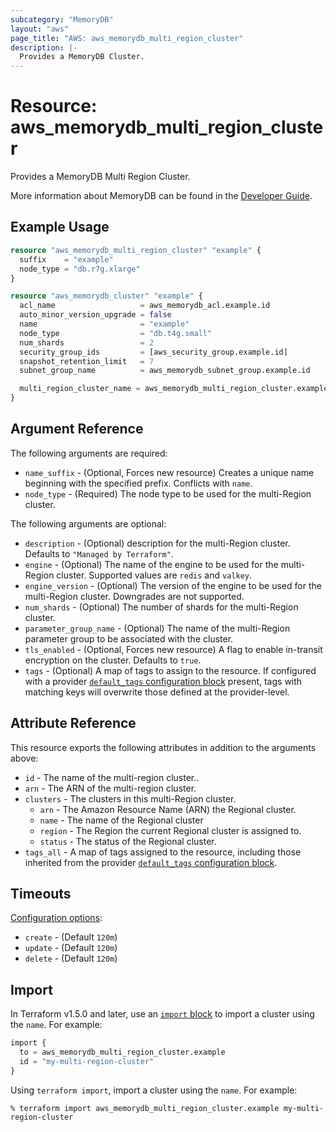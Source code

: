 ```yaml
---
subcategory: "MemoryDB"
layout: "aws"
page_title: "AWS: aws_memorydb_multi_region_cluster"
description: |-
  Provides a MemoryDB Cluster.
---
```


# Resource: aws_memorydb_multi_region_cluster

Provides a MemoryDB Multi Region Cluster.

More information about MemoryDB can be found in the [Developer Guide](https://docs.aws.amazon.com/memorydb/latest/devguide/what-is-memorydb-for-redis.html).

## Example Usage

```terraform
resource "aws_memorydb_multi_region_cluster" "example" {
  suffix    = "example"
  node_type = "db.r7g.xlarge"
}

resource "aws_memorydb_cluster" "example" {
  acl_name                   = aws_memorydb_acl.example.id
  auto_minor_version_upgrade = false
  name                       = "example"
  node_type                  = "db.t4g.small"
  num_shards                 = 2
  security_group_ids         = [aws_security_group.example.id]
  snapshot_retention_limit   = 7
  subnet_group_name          = aws_memorydb_subnet_group.example.id

  multi_region_cluster_name = aws_memorydb_multi_region_cluster.example.name
}
```

## Argument Reference

The following arguments are required:

* `name_suffix` - (Optional, Forces new resource) Creates a unique name beginning with the specified prefix. Conflicts with `name`.
* `node_type` - (Required) The node type to be used for the multi-Region cluster.

The following arguments are optional:

* `description` - (Optional) description for the multi-Region cluster. Defaults to `"Managed by Terraform"`.
* `engine` - (Optional) The name of the engine to be used for the multi-Region cluster. Supported values are `redis` and `valkey`.
* `engine_version` - (Optional) The version of the engine to be used for the multi-Region cluster. Downgrades are not supported.
* `num_shards` - (Optional) The number of shards for the multi-Region cluster.
* `parameter_group_name` - (Optional) The name of the multi-Region parameter group to be associated with the cluster.
* `tls_enabled` - (Optional, Forces new resource) A flag to enable in-transit encryption on the cluster. Defaults to `true`.
* `tags` - (Optional) A map of tags to assign to the resource. If configured with a provider [`default_tags` configuration block](https://registry.terraform.io/providers/hashicorp/aws/latest/docs#default_tags-configuration-block) present, tags with matching keys will overwrite those defined at the provider-level.

## Attribute Reference

This resource exports the following attributes in addition to the arguments above:

* `id` - The name of the multi-region cluster..
* `arn` - The ARN of the multi-region cluster.
* `clusters` - The clusters in this multi-Region cluster.
    * `arn` - The Amazon Resource Name (ARN) the Regional cluster.
    * `name` - The name of the Regional cluster
    * `region` - The Region the current Regional cluster is assigned to.
    * `status` - The status of the Regional cluster.
* `tags_all` - A map of tags assigned to the resource, including those inherited from the provider [`default_tags` configuration block](https://registry.terraform.io/providers/hashicorp/aws/latest/docs#default_tags-configuration-block).

## Timeouts

[Configuration options](https://developer.hashicorp.com/terraform/language/resources/syntax#operation-timeouts):

- `create` - (Default `120m`)
- `update` - (Default `120m`)
- `delete` - (Default `120m`)

## Import

In Terraform v1.5.0 and later, use an [`import` block](https://developer.hashicorp.com/terraform/language/import) to import a cluster using the `name`. For example:

```terraform
import {
  to = aws_memorydb_multi_region_cluster.example
  id = "my-multi-region-cluster"
}
```

Using `terraform import`, import a cluster using the `name`. For example:

```console
% terraform import aws_memorydb_multi_region_cluster.example my-multi-region-cluster
```

